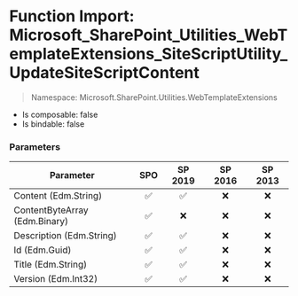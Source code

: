 # Function Import: Microsoft_SharePoint_Utilities_WebTemplateExtensions_SiteScriptUtility_UpdateSiteScriptContent

> Namespace: Microsoft.SharePoint.Utilities.WebTemplateExtensions

- Is composable: false
- Is bindable: false

### Parameters

Parameter | SPO | SP 2019 | SP 2016 | SP 2013
----------|:---:|:-------:|:-------:|:-------:
Content (Edm.String) | ✅ | ✅ | ❌ | ❌
ContentByteArray (Edm.Binary) | ✅ | ❌ | ❌ | ❌
Description (Edm.String) | ✅ | ✅ | ❌ | ❌
Id (Edm.Guid) | ✅ | ✅ | ❌ | ❌
Title (Edm.String) | ✅ | ✅ | ❌ | ❌
Version (Edm.Int32) | ✅ | ✅ | ❌ | ❌